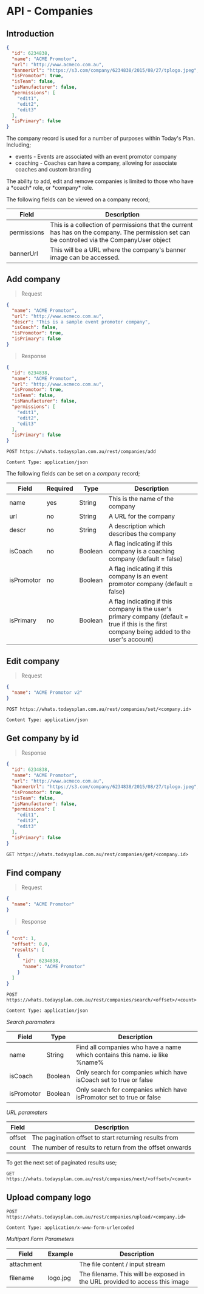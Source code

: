 # API - Companies

## Introduction

```json
{
  "id": 6234838,
  "name": "ACME Promotor",
  "url": "http://www.acmeco.com.au",
  "bannerUrl": "https://s3.com/company/6234838/2015/08/27/tplogo.jpeg",
  "isPromotor": true,
  "isTeam": false,
  "isManufacturer": false,
  "permissions": [
    "edit1",
    "edit2",
    "edit3"
  ],
  "isPrimary": false
}
```

The company record is used for a number of purposes within Today's Plan. Including;

* events - Events are associated with an event promotor company
* coaching - Coaches can have a company, allowing for associate coaches and custom branding

<aside class="notice">
The ability to add, edit and remove companies is limited to those who have a *coach* role, or *company* role.
</aside>

The following fields can be viewed on a company record;

Field | Description
------| ------- 
permissions | This is a collection of permissions that the current has has on the company. The permission set can be controlled via the CompanyUser object
bannerUrl | This will be a URL where the company's banner image can be accessed. 


## Add company

> Request

```json
{
  "name": "ACME Promotor",
  "url": "http://www.acmeco.com.au",
  "descr": "This is a sample event promotor company",
  "isCoach": false,
  "isPromotor": true,
  "isPrimary": false
}

```

> Response

```json
{
  "id": 6234838,
  "name": "ACME Promotor",
  "url": "http://www.acmeco.com.au",
  "isPromotor": true,
  "isTeam": false,
  "isManufacturer": false,
  "permissions": [
    "edit1",
    "edit2",
    "edit3"
  ],
  "isPrimary": false
}
```

`POST https://whats.todaysplan.com.au/rest/companies/add`

`Content Type: application/json`

The following fields can be set on a *company* record;

Field | Required | Type | Description
--------- | ------- | ----------- | -------
name        | yes | String  | This is the name of the company
url         | no  | String  | A URL for the company
descr       | no  | String  | A description which describes the company
isCoach     | no  | Boolean | A flag indicating if this company is a coaching company (default = false)
isPromotor  | no  | Boolean | A flag indicating if this company is an event promotor company (default = false)
isPrimary   | no  | Boolean | A flag indicating if this company is the user's primary company (default = true if this is the first company being added to the user's account)


## Edit company

> Request

```json
{
  "name": "ACME Promotor v2"
}
```

`POST https://whats.todaysplan.com.au/rest/companies/set/<company.id>`

`Content Type: application/json`


## Get company by id

> Response

```json
{
  "id": 6234838,
  "name": "ACME Promotor",
  "url": "http://www.acmeco.com.au",
  "bannerUrl": "https://s3.com/company/6234838/2015/08/27/tplogo.jpeg",
  "isPromotor": true,
  "isTeam": false,
  "isManufacturer": false,
  "permissions": [
    "edit1",
    "edit2",
    "edit3"
  ],
  "isPrimary": false
}
```
`GET https://whats.todaysplan.com.au/rest/companies/get/<company.id>`

## Find company 

> Request

```json
{
  "name": "ACME Promotor"
}
```

> Response

```json
{
  "cnt": 1,
  "offset": 0.0,
  "results": [
    {
      "id": 6234838,
      "name": "ACME Promotor"
    }
  ]
}
````

`POST https://whats.todaysplan.com.au/rest/companies/search/<offset>/<count>`

`Content Type: application/json`

*Search paramaters*

Field | Type | Description
--------- | ------- | ----------- 
name        | String  | Find all companies who have a name which contains this name. ie like %name%
isCoach     | Boolean | Only search for companies which have isCoach set to true or false
isPromotor  | Boolean | Only search for companies which have isPromotor set to true or false

*URL paramaters*

Field  | Description
------ | -------
offset | The pagination offset to start returning results from
count  | The number of results to return from the offset onwards

To get the next set of paginated results use;

`GET https://whats.todaysplan.com.au/rest/companies/next/<offset>/<count>`

## Upload company logo

`POST https://whats.todaysplan.com.au/rest/companies/upload/<company.id>`

`Content Type: application/x-www-form-urlencoded`

*Multipart Form Parameters*

Field | Example | Description
--------- | ------- | -----------
attachment |  | The file content / input stream
filename | logo.jpg | The filename. This will be exposed in the URL provided to access this image








